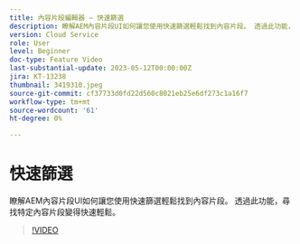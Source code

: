 ```yaml
---
title: 內容片段編輯器 — 快速篩選
description: 瞭解AEM內容片段UI如何讓您使用快速篩選輕鬆找到內容片段。 透過此功能，尋找特定內容片段變得快速輕鬆。
version: Cloud Service
role: User
level: Beginner
doc-type: Feature Video
last-substantial-update: 2023-05-12T00:00:00Z
jira: KT-13238
thumbnail: 3419310.jpeg
source-git-commit: cf37733d0fd22d560c8021eb25e6df273c1a16f7
workflow-type: tm+mt
source-wordcount: '61'
ht-degree: 0%

---
```



# 快速篩選

瞭解AEM內容片段UI如何讓您使用快速篩選輕鬆找到內容片段。 透過此功能，尋找特定內容片段變得快速輕鬆。

>[!VIDEO](https://video.tv.adobe.com/v/3419310/?learn=on)
